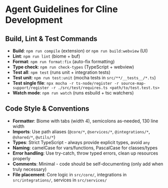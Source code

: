 # Agent Guidelines for Cline Development

## Build, Lint & Test Commands
- **Build**: `npm run compile` (extension) or `npm run build:webview` (UI)
- **Lint**: `npm run lint` (biome + buf)
- **Format**: `npm run format:fix` (auto-fix formatting)
- **Type check**: `npm run check-types` (TypeScript + webview)
- **Test all**: `npm test` (runs unit + integration tests)
- **Test unit**: `npm run test:unit` (mocha tests in `src/**/__tests__/*.ts`)
- **Test single file**: `npx mocha -r ts-node/register -r source-map-support/register -r ./src/test/requires.ts <path/to/test.test.ts>`
- **Watch mode**: `npm run watch` (runs esbuild + tsc watchers)

## Code Style & Conventions
- **Formatter**: Biome with tabs (width 4), semicolons as-needed, 130 line width
- **Imports**: Use path aliases (`@core/*`, `@services/*`, `@integrations/*`, `@shared/*`, `@utils/*`)
- **Types**: Strict TypeScript - always provide explicit types, avoid `any`
- **Naming**: camelCase for vars/functions, PascalCase for classes/types
- **Error handling**: Use try-catch, throw typed errors, clean up resources properly
- **Comments**: Minimal - code should be self-documenting (only add when truly necessary)
- **File placement**: Core logic in `src/core/`, integrations in `src/integrations/`, services in `src/services/`
